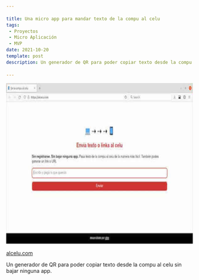 ```yaml
---

title: Una micro app para mandar texto de la compu al celu
tags:
 - Proyectos
 - Micro Aplicación
 - MVP 
date: 2021-10-20
template: post
description: Un generador de QR para poder copiar texto desde la compu al celu sin bajar ninguna app. 

---
```


<img src="alcelu.jpg" alt="Screenshot de la micro app AlCelu.com" width="800" height="435" />

<p><a href="https://alcelu.com">alcelu.com</a></p>

Un generador de QR para poder copiar texto desde la compu al celu sin bajar ninguna app. 
